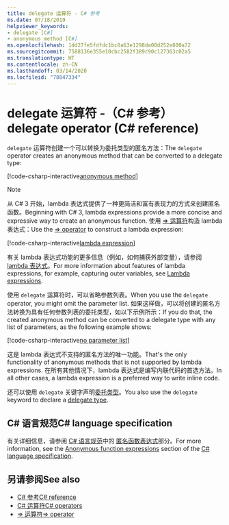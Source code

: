 ```yaml
---
title: delegate 运算符 - C# 参考
ms.date: 07/18/2019
helpviewer_keywords:
- delegate [C#]
- anonymous method [C#]
ms.openlocfilehash: 1dd27fe5fdfdc1bc8a63e1298da00d252e800a72
ms.sourcegitcommit: 7588136e355e10cbc2582f389c90c127363c02a5
ms.translationtype: HT
ms.contentlocale: zh-CN
ms.lasthandoff: 03/14/2020
ms.locfileid: "78847334"
---
```

# <a name="delegate-operator-c-reference"></a><span data-ttu-id="4e1dd-102">delegate 运算符 -（C# 参考）</span><span class="sxs-lookup"><span data-stu-id="4e1dd-102">delegate operator (C# reference)</span></span>

<span data-ttu-id="4e1dd-103">`delegate` 运算符创建一个可以转换为委托类型的匿名方法：</span><span class="sxs-lookup"><span data-stu-id="4e1dd-103">The `delegate` operator creates an anonymous method that can be converted to a delegate type:</span></span>

[!code-csharp-interactive[anonymous method](snippets/DelegateOperator.cs#AnonymousMethod)]

> [!NOTE]
> <span data-ttu-id="4e1dd-104">从 C# 3 开始，lambda 表达式提供了一种更简洁和富有表现力的方式来创建匿名函数。</span><span class="sxs-lookup"><span data-stu-id="4e1dd-104">Beginning with C# 3, lambda expressions provide a more concise and expressive way to create an anonymous function.</span></span> <span data-ttu-id="4e1dd-105">使用 [=> 运算符](lambda-operator.md)构造 lambda 表达式：</span><span class="sxs-lookup"><span data-stu-id="4e1dd-105">Use the [=> operator](lambda-operator.md) to construct a lambda expression:</span></span>
>
> [!code-csharp-interactive[lambda expression](snippets/DelegateOperator.cs#Lambda)]
>
> <span data-ttu-id="4e1dd-106">有关 lambda 表达式功能的更多信息（例如，如何捕获外部变量），请参阅 [lambda 表达式](../../programming-guide/statements-expressions-operators/lambda-expressions.md)。</span><span class="sxs-lookup"><span data-stu-id="4e1dd-106">For more information about features of lambda expressions, for example, capturing outer variables, see [Lambda expressions](../../programming-guide/statements-expressions-operators/lambda-expressions.md).</span></span>

<span data-ttu-id="4e1dd-107">使用 `delegate` 运算符时，可以省略参数列表。</span><span class="sxs-lookup"><span data-stu-id="4e1dd-107">When you use the `delegate` operator, you might omit the parameter list.</span></span> <span data-ttu-id="4e1dd-108">如果这样做，可以将创建的匿名方法转换为具有任何参数列表的委托类型，如以下示例所示：</span><span class="sxs-lookup"><span data-stu-id="4e1dd-108">If you do that, the created anonymous method can be converted to a delegate type with any list of  parameters, as the following example shows:</span></span>

[!code-csharp-interactive[no parameter list](snippets/DelegateOperator.cs#WithoutParameterList)]

<span data-ttu-id="4e1dd-109">这是 lambda 表达式不支持的匿名方法的唯一功能。</span><span class="sxs-lookup"><span data-stu-id="4e1dd-109">That's the only functionality of anonymous methods that is not supported by lambda expressions.</span></span> <span data-ttu-id="4e1dd-110">在所有其他情况下，lambda 表达式是编写内联代码的首选方法。</span><span class="sxs-lookup"><span data-stu-id="4e1dd-110">In all other cases, a lambda expression is a preferred way to write inline code.</span></span>

<span data-ttu-id="4e1dd-111">还可以使用 `delegate` 关键字声明[委托类型](../builtin-types/reference-types.md#the-delegate-type)。</span><span class="sxs-lookup"><span data-stu-id="4e1dd-111">You also use the `delegate` keyword to declare a [delegate type](../builtin-types/reference-types.md#the-delegate-type).</span></span>

## <a name="c-language-specification"></a><span data-ttu-id="4e1dd-112">C# 语言规范</span><span class="sxs-lookup"><span data-stu-id="4e1dd-112">C# language specification</span></span>

<span data-ttu-id="4e1dd-113">有关详细信息，请参阅 [C# 语言规范](~/_csharplang/spec/expressions.md#anonymous-function-expressions)中的 [匿名函数表达式](~/_csharplang/spec/introduction.md)部分。</span><span class="sxs-lookup"><span data-stu-id="4e1dd-113">For more information, see the [Anonymous function expressions](~/_csharplang/spec/expressions.md#anonymous-function-expressions) section of the [C# language specification](~/_csharplang/spec/introduction.md).</span></span>

## <a name="see-also"></a><span data-ttu-id="4e1dd-114">另请参阅</span><span class="sxs-lookup"><span data-stu-id="4e1dd-114">See also</span></span>

- [<span data-ttu-id="4e1dd-115">C# 参考</span><span class="sxs-lookup"><span data-stu-id="4e1dd-115">C# reference</span></span>](../index.md)
- [<span data-ttu-id="4e1dd-116">C# 运算符</span><span class="sxs-lookup"><span data-stu-id="4e1dd-116">C# operators</span></span>](index.md)
- [<span data-ttu-id="4e1dd-117">=> 运算符</span><span class="sxs-lookup"><span data-stu-id="4e1dd-117">=> operator</span></span>](lambda-operator.md)
